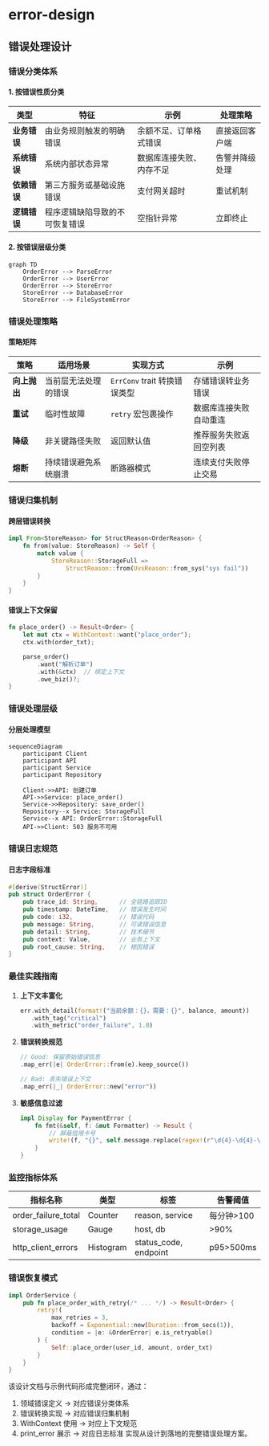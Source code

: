 # error-design

## 错误处理设计

### 错误分类体系

#### 1. 按错误性质分类
| 类型         | 特征                           | 示例                     | 处理策略       |
|--------------|--------------------------------|--------------------------|----------------|
| **业务错误** | 由业务规则触发的明确错误       | 余额不足、订单格式错误   | 直接返回客户端 |
| **系统错误** | 系统内部状态异常               | 数据库连接失败、内存不足 | 告警并降级处理 |
| **依赖错误** | 第三方服务或基础设施错误       | 支付网关超时             | 重试机制       |
| **逻辑错误** | 程序逻辑缺陷导致的不可恢复错误 | 空指针异常               | 立即终止       |

#### 2. 按错误层级分类
```mermaid
graph TD
    OrderError --> ParseError
    OrderError --> UserError
    OrderError --> StoreError
    StoreError --> DatabaseError
    StoreError --> FileSystemError
```

### 错误处理策略

#### 策略矩阵
| 策略        | 适用场景                     | 实现方式                      | 示例                     |
|-------------|----------------------------|-----------------------------|--------------------------|
| **向上抛出** | 当前层无法处理的错误        | `ErrConv` trait 转换错误类型 | 存储错误转业务错误       |
| **重试**     | 临时性故障                  | `retry` 宏包裹操作           | 数据库连接失败自动重连   |
| **降级**     | 非关键路径失败              | 返回默认值                   | 推荐服务失败返回空列表   |
| **熔断**     | 持续错误避免系统崩溃        | 断路器模式                   | 连续支付失败停止交易     |

### 错误归集机制

#### 跨层错误转换
```rust
impl From<StoreReason> for StructReason<OrderReason> {
    fn from(value: StoreReason) -> Self {
        match value {
            StoreReason::StorageFull =>
                StructReason::from(UvsReason::from_sys("sys fail"))
        }
    }
}
```

#### 错误上下文保留
```rust
fn place_order() -> Result<Order> {
    let mut ctx = WithContext::want("place_order");
    ctx.with(order_txt);

    parse_order()
        .want("解析订单")
        .with(&ctx)  // 绑定上下文
        .owe_biz()?;
}
```

### 错误处理层级

#### 分层处理模型
```mermaid
sequenceDiagram
    participant Client
    participant API
    participant Service
    participant Repository

    Client->>API: 创建订单
    API->>Service: place_order()
    Service->>Repository: save_order()
    Repository--x Service: StorageFull
    Service--x API: OrderError::StorageFull
    API->>Client: 503 服务不可用
```

### 错误日志规范

#### 日志字段标准
```rust
#[derive(StructError)]
pub struct OrderError {
    pub trace_id: String,      // 全链路追踪ID
    pub timestamp: DateTime,   // 错误发生时间
    pub code: i32,             // 错误代码
    pub message: String,       // 可读错误信息
    pub detail: String,        // 技术细节
    pub context: Value,        // 业务上下文
    pub root_cause: String,    // 根因错误
}
```

### 最佳实践指南

1. **上下文丰富化**
   ```rust
   err.with_detail(format!("当前余额：{}，需要：{}", balance, amount))
      .with_tag("critical")
      .with_metric("order_failure", 1.0)
   ```

2. **错误转换规范**
   ```rust
   // Good: 保留原始错误信息
   .map_err(|e| OrderError::from(e).keep_source())

   // Bad: 丢失错误上下文
   .map_err(|_| OrderError::new("error"))
   ```

3. **敏感信息过滤**
   ```rust
   impl Display for PaymentError {
       fn fmt(&self, f: &mut Formatter) -> Result {
           // 屏蔽信用卡号
           write!(f, "{}", self.message.replace(regex!(r"\d{4}-\d{4}-\d{4}"), "****"))
       }
   }
   ```

### 监控指标体系

| 指标名称               | 类型       | 标签                     | 告警阈值       |
|------------------------|------------|--------------------------|----------------|
| order_failure_total    | Counter    | reason, service          | 每分钟>100     |
| storage_usage          | Gauge      | host, db                 | >90%           |
| http_client_errors     | Histogram  | status_code, endpoint    | p95>500ms      |

### 错误恢复模式

```rust
impl OrderService {
    pub fn place_order_with_retry(/* ... */) -> Result<Order> {
        retry!(
            max_retries = 3,
            backoff = Exponential::new(Duration::from_secs(1)),
            condition = |e: &OrderError| e.is_retryable()
        ) {
            Self::place_order(user_id, amount, order_txt)
        }
    }
}
```

该设计文档与示例代码形成完整闭环，通过：
1. 领域错误定义 → 对应错误分类体系
2. 错误转换实现 → 对应错误归集机制
3. WithContext 使用 → 对应上下文规范
4. print_error 展示 → 对应日志标准
实现从设计到落地的完整错误处理方案。
